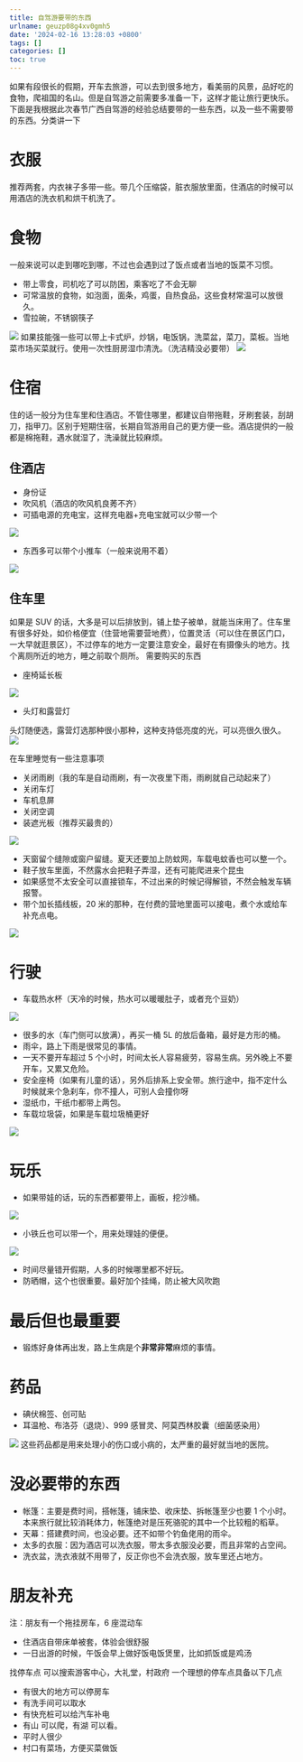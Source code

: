 ```yaml
---
title: 自驾游要带的东西
urlname: geuzp08g4xv0gmh5
date: '2024-02-16 13:28:03 +0800'
tags: []
categories: []
toc: true
---
```


如果有段很长的假期，开车去旅游，可以去到很多地方，看美丽的风景，品好吃的食物，爬祖国的名山。但是自驾游之前需要多准备一下，这样才能让旅行更快乐。下面是我根据此次春节广西自驾游的经验总结要带的一些东西，以及一些不需要带的东西。分类讲一下

<!-- more -->

# 衣服

推荐两套，内衣袜子多带一些。带几个压缩袋，脏衣服放里面，住酒店的时候可以用酒店的洗衣机和烘干机洗了。

# 食物

一般来说可以走到哪吃到哪，不过也会遇到过了饭点或者当地的饭菜不习惯。

- 带上零食，司机吃了可以防困，乘客吃了不会无聊
- 可常温放的食物，如泡面，面条，鸡蛋，自热食品，这些食材常温可以放很久。
- 雪拉碗，不锈钢筷子

![](/images/yuque/FsjhGQTiBaUWuDITM7cMuxJDkPFN.png)
如果技能强一些可以带上卡式炉，炒锅，电饭锅，洗菜盆，菜刀，菜板。当地菜市场买菜就行。使用一次性厨房湿巾清洗。（洗洁精没必要带）
![](/images/yuque/FpKLkNgWFIjUgXw0scM4LZxI-HOl.png)

# 住宿

住的话一般分为住车里和住酒店。不管住哪里，都建议自带拖鞋，牙刷套装，刮胡刀，指甲刀。区别于短期住宿，长期自驾游用自己的更方便一些。酒店提供的一般都是棉拖鞋，遇水就湿了，洗澡就比较麻烦。

## 住酒店

- 身份证
- 吹风机（酒店的吹风机良莠不齐）
- 可插电源的充电宝，这样充电器+充电宝就可以少带一个

![](/images/yuque/FoJDevu0l6_ozCra9WHl-uyiW_wU.png)

- 东西多可以带个小推车（一般来说用不着）

![](/images/yuque/Fm9M4hi90Q9BZngJG2zuu-gH_Vd_.png)

## 住车里

如果是 SUV 的话，大多是可以后排放到，铺上垫子被单，就能当床用了。住车里有很多好处，如价格便宜（住营地需要营地费），位置灵活（可以住在景区门口，一大早就逛景区），不过停车的地方一定要注意安全，最好在有摄像头的地方。找个离厕所近的地方，睡之前取个厕所。
需要购买的东西

- 座椅延长板

![](/images/yuque/Fh-Y6dtHl-FjkO9v-QKQNaDI7aXi.png)

- 头灯和露营灯

头灯随便选，露营灯选那种很小那种，这种支持低亮度的光，可以亮很久很久。
![](/images/yuque/Fhf6y94db9lXMIIuCq9reRCjQvRH.png)

在车里睡觉有一些注意事项

- 关闭雨刷（我的车是自动雨刷，有一次夜里下雨，雨刷就自己动起来了）
- 关闭车灯
- 车机息屏
- 关闭空调
- 装遮光板（推荐买最贵的）

![](/images/yuque/Fl0h1AMMiZa4dNSFTGhtEraL2iiq.png)

- 天窗留个缝隙或窗户留缝。夏天还要加上防蚊网，车载电蚊香也可以整一个。
- 鞋子放车里面，不然露水会把鞋子弄湿，还有可能爬进来个昆虫
- 如果感觉不太安全可以直接锁车，不过出来的时候记得解锁，不然会触发车辆报警。
- 带个加长插线板，20 米的那种，在付费的营地里面可以接电，煮个水或给车补充点电。

![](/images/yuque/FokDLB_ZH4AlUzFCbdhgf8F-EfZA.png)

# 行驶

- 车载热水杯（天冷的时候，热水可以暖暖肚子，或者充个豆奶）

![](/images/yuque/Fv9Y9h6iCeQRRty2B0xJY078We0f.png)

- 很多的水（车门侧可以放满），再买一桶 5L 的放后备箱，最好是方形的桶。
- 雨伞，路上下雨是很常见的事情。
- 一天不要开车超过 5 个小时，时间太长人容易疲劳，容易生病。另外晚上不要开车，又累又危险。
- 安全座椅（如果有儿童的话），另外后排系上安全带。旅行途中，指不定什么时候就来个急刹车，你不撞人，可别人会撞你呀
- 湿纸巾，干纸巾都带上两包。
- 车载垃圾袋，如果是车载垃圾桶更好

![](/images/yuque/Fjo4dx2H3YQvGzomczg0bXXatuHk.png)

# 玩乐

- 如果带娃的话，玩的东西都要带上，画板，挖沙桶。

![](/images/yuque/Fg1t44pbiT3hlMdY1XYQTOP3M3k7.png)

- 小铁丘也可以带一个，用来处理娃的便便。

![](/images/yuque/FoXXoJ-6otN4DHWZsojBdiT1amx6.png)

- 时间尽量错开假期，人多的时候哪里都不好玩。
- 防晒帽，这个也很重要。最好加个挂绳，防止被大风吹跑

# 最后但也最重要

- 锻炼好身体再出发，路上生病是个**非常非常**麻烦的事情。

# 药品

- 碘伏棉签、创可贴
- 耳温枪、布洛芬（退烧）、999 感冒灵、阿莫西林胶囊（细菌感染用）

![](/images/yuque/FpspxNa0X0I96B3U87BkhwmVE2OS.png)
这些药品都是用来处理小的伤口或小病的，太严重的最好就当地的医院。

# 没必要带的东西

- 帐篷：主要是费时间，搭帐篷，铺床垫、收床垫、拆帐篷至少也要 1 个小时。本来旅行就比较消耗体力，帐篷绝对是压死骆驼的其中一个比较粗的稻草。
- 天幕：搭建费时间，也没必要。还不如带个钓鱼佬用的雨伞。
- 太多的衣服：因为酒店可以洗衣服，带太多衣服没必要，而且非常的占空间。
- 洗衣盆，洗衣液就不用带了，反正你也不会洗衣服，放车里还占地方。

# 朋友补充

注：朋友有一个拖挂房车，6 座混动车

- 住酒店自带床单被套，体验会很舒服
- 一日出游的时候，午饭会早上做好饭电饭煲里，比如抓饭或是鸡汤

找停车点
可以搜索游客中心，大礼堂，村政府
一个理想的停车点具备以下几点

- 有很大的地方可以停房车
- 有洗手间可以取水
- 有快充桩可以给汽车补电
- 有山 可以爬，有湖 可以看。
- 平时人很少
- 村口有菜场，方便买菜做饭
